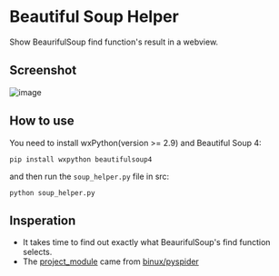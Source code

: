 # Beautiful Soup Helper
Show BeaurifulSoup find function's result in a webview.

## Screenshot
![image](https://raw.github.com/Jeswang/beautiful-soup-helper/master/screenshot/v2ex.png)

## How to use
You need to install wxPython(version >= 2.9) and Beautiful Soup 4:

	pip install wxpython beautifulsoup4

and then run the `soup_helper.py` file in src:

	python soup_helper.py
	
## Insperation

- It takes time to find out exactly what BeaurifulSoup's find function selects.
- The [project_module](https://github.com/binux/pyspider/blob/master/processor/project_module.py) came from [binux/pyspider](https://github.com/binux/pyspider)
